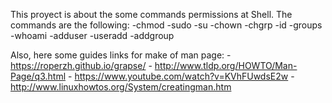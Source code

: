 This proyect is about the some commands permissions at Shell. The commands are the following:
-chmod
-sudo
-su
-chown
-chgrp
-id
-groups
-whoami
-adduser
-useradd
-addgroup

Also, here some guides links for make of man page:
      - https://roperzh.github.io/grapse/
      - http://www.tldp.org/HOWTO/Man-Page/q3.html
      - https://www.youtube.com/watch?v=KVhFUwdsE2w
      - http://www.linuxhowtos.org/System/creatingman.htm